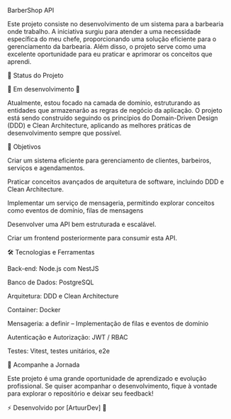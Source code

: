 BarberShop API

Este projeto consiste no desenvolvimento de um sistema para a barbearia onde trabalho. A iniciativa surgiu para atender a uma necessidade específica do meu chefe, proporcionando uma solução eficiente para o gerenciamento da barbearia. Além disso, o projeto serve como uma excelente oportunidade para eu praticar e aprimorar os conceitos que aprendi.

📌 Status do Projeto

🚧 Em desenvolvimento 🚧

Atualmente, estou focado na camada de domínio, estruturando as entidades que armazenarão as regras de negócio da aplicação. O projeto está sendo construído seguindo os princípios do Domain-Driven Design (DDD) e Clean Architecture, aplicando as melhores práticas de desenvolvimento sempre que possível.

🎯 Objetivos

Criar um sistema eficiente para gerenciamento de clientes, barbeiros, serviços e agendamentos.

Praticar conceitos avançados de arquitetura de software, incluindo DDD e Clean Architecture.

Implementar um serviço de mensageria, permitindo explorar conceitos como eventos de domínio, filas de mensagens

Desenvolver uma API bem estruturada e escalável.

Criar um frontend posteriormente para consumir esta API.

🛠️ Tecnologias e Ferramentas

Back-end: Node.js com NestJS

Banco de Dados: PostgreSQL

Arquitetura: DDD e Clean Architecture

Container: Docker 

Mensageria: a definir – Implementação de filas e eventos de domínio

Autenticação e Autorização: JWT / RBAC

Testes: Vitest, testes unitários, e2e

📢 Acompanhe a Jornada

Este projeto é uma grande oportunidade de aprendizado e evolução profissional. Se quiser acompanhar o desenvolvimento, fique à vontade para explorar o repositório e deixar seu feedback!

⚡ Desenvolvido por [ArtuurDev] 🚀

